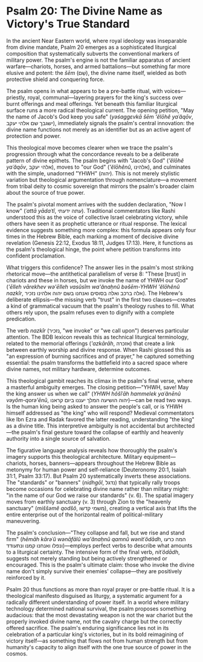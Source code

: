 # Psalm 20: The Divine Name as Victory's True Standard

In the ancient Near Eastern world, where royal ideology was inseparable from divine mandate, Psalm 20 emerges as a sophisticated liturgical composition that systematically subverts the conventional markers of military power. The psalm's engine is not the familiar apparatus of ancient warfare—chariots, horses, and armed battalions—but something far more elusive and potent: the *šēm* (שֵׁם), the divine name itself, wielded as both protective shield and conquering force.

The psalm opens in what appears to be a pre-battle ritual, with voices—priestly, royal, communal—layering prayers for the king's success over burnt offerings and meal offerings. Yet beneath this familiar liturgical surface runs a more radical theological current. The opening petition, "May the name of Jacob's God keep you safe" (*yəśaggɛvkā šēm 'ĕlōhê yaʿăqōv*, ישגבך שם אלהי יעקב), immediately signals the psalm's central innovation: the divine name functions not merely as an identifier but as an active agent of protection and power.

This theological move becomes clearer when we trace the psalm's progression through what the concordance reveals to be a deliberate pattern of divine epithets. The psalm begins with "Jacob's God" (*'ĕlōhê yaʿăqōv*, אלהי יעקב), moves to "our God" (*'ĕlōhênû*, אלהינו), and culminates with the simple, unadorned "YHWH" (יהוה). This is not merely stylistic variation but theological argumentation through nomenclature—a movement from tribal deity to cosmic sovereign that mirrors the psalm's broader claim about the source of true power.

The psalm's pivotal moment arrives with the sudden declaration, "Now I know" (*ʿattā yādaʿtî*, עתה ידעתי). Traditional commentators like Rashi understood this as the voice of collective Israel celebrating victory, while others have seen it as prophetic utterance or ritual response. The lexical evidence suggests something more complex: this formula appears only four times in the Hebrew Bible, each marking a moment of decisive divine revelation (Genesis 22:12, Exodus 18:11, Judges 17:13). Here, it functions as the psalm's theological hinge, the point where petition transforms into confident proclamation.

What triggers this confidence? The answer lies in the psalm's most striking rhetorical move—the antithetical parallelism of verse 8: "These [trust] in chariots and these in horses, but we invoke the name of YHWH our God" (*'ēlleh vārekhev wə'ēlleh vasûsîm wa'ănaḥnû bəšēm-YHWH 'ĕlōhênû nazkîr*, אלה ברכב ואלה בסוסים ואנחנו בשם יהוה אלהינו נזכיר). The Hebrew's deliberate ellipsis—the missing verb "trust" in the first two clauses—creates a kind of grammatical vacuum that the psalm's theology rushes to fill. What others rely upon, the psalm refuses even to dignify with a complete predication.

The verb *nazkîr* (נזכיר, "we invoke" or "we call upon") deserves particular attention. The BDB lexicon reveals this as technical liturgical terminology, related to the memorial offerings (*'azkārāh*, אזכרה) that create a link between earthly worship and divine response. When Rashi glossed this as "an expression of burning sacrifices and of prayer," he captured something essential: the psalm transforms the battlefield into a sacred space where divine names, not military hardware, determine outcomes.

This theological gambit reaches its climax in the psalm's final verse, where a masterful ambiguity emerges. The closing petition—"YHWH, save! May the king answer us when we call" (*YHWH hôšîʿāh hammelek yaʿănēnû vəyôm-qorə'ēnû*, יהוה הושיעה המלך יעננו ביום קראנו)—can be read two ways. Is the human king being asked to answer the people's call, or is YHWH himself addressed as "the king" who will respond? Medieval commentators like Ibn Ezra and Radak favored the latter reading, understanding "the king" as a divine title. This interpretive ambiguity is not accidental but architected—the psalm's final gesture toward the collapse of earthly and heavenly authority into a single source of salvation.

The figurative language analysis reveals how thoroughly the psalm's imagery supports this theological architecture. Military equipment—chariots, horses, banners—appears throughout the Hebrew Bible as metonymy for human power and self-reliance (Deuteronomy 20:1, Isaiah 31:1, Psalm 33:17). But Psalm 20 systematically inverts these associations. The "standards" or "banners" (*nidhgōl*, נדגל) that typically rally troops become occasions for celebrating divine name rather than military might: "in the name of our God we raise our standards" (v. 6). The spatial imagery moves from earthly sanctuary (v. 3) through Zion to the "heavenly sanctuary" (*miššəmê qodšô*, משמי קדשו), creating a vertical axis that lifts the entire enterprise out of the horizontal realm of political-military maneuvering.

The psalm's conclusion—"They collapse and fall, but we rise and stand firm" (*hēmāh kārəʿû wənāfālû wa'ănaḥnû qamnû wənitʿôdādh*, המה כרעו ונפלו ואנחנו קמנו ונתעודד)—employs perfect verbs to describe what amounts to a liturgical certainty. The intensive form of the final verb, *nitʿôdādh*, suggests not merely standing but being actively strengthened or encouraged. This is the psalm's ultimate claim: those who invoke the divine name don't simply survive their enemies' collapse—they are positively reinforced by it.

Psalm 20 thus functions as more than royal prayer or pre-battle ritual. It is a theological manifesto disguised as liturgy, a systematic argument for a radically different understanding of power itself. In a world where military technology determined national survival, the psalm proposes something audacious: that the most devastating weapon is not the war chariot but the properly invoked divine name, not the cavalry charge but the correctly offered sacrifice. The psalm's enduring significance lies not in its celebration of a particular king's victories, but in its bold reimagining of victory itself—as something that flows not from human strength but from humanity's capacity to align itself with the one true source of power in the cosmos.